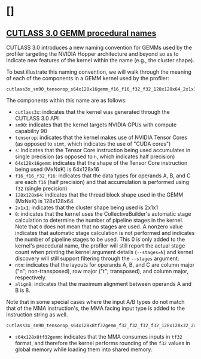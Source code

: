 # []

## [CUTLASS 3.0 GEMM procedural names](https://github.com/NVIDIA/cutlass/blob/master/media/docs/profiler.md#cutlass-30-gemm-procedural-names)

CUTLASS 3.0 introduces a new naming convention for GEMMs used by the profiler targeting the NVIDIA
Hopper architecture and beyond so as to indicate new features of the kernel within the name
(e.g., the cluster shape).

To best illustrate this naming convention, we will walk through the meaning of each of the components
in a GEMM kernel used by the profiler:
```
cutlass3x_sm90_tensorop_s64x128x16gemm_f16_f16_f32_f32_128x128x64_2x1x1_0_ntn_align8
```

The components within this name are as follows:

* `cutlass3x`: indicates that the kernel was generated through the CUTLASS 3.0 API
* `sm90`: indicates that the kernel targets NVIDIA GPUs with compute capability 90
* `tensorop`: indicates that the kernel makes use of NVIDIA Tensor Cores
(as opposed to `simt`, which indicates the use of "CUDA cores")
* `s`: indicates that the Tensor Core instruction being used accumulates in single precision
(as opposed to `h`, which indicates half precision)
* `64x128x16gemm`: indicates that the shape of the Tensor Core instruction being used (MxNxK) is 64x128x16
* `f16_f16_f32_f16`: indicates that the data types for operands A, B, and C are each `f16`
(half precision) and that accumulation is performed using `f32` (single precision)
* `128x128x64`: indicates that the thread block shape used in the GEMM (MxNxK) is 128x128x64
* `2x1x1`: indicates that the cluster shape being used is 2x1x1
* `0`: indicates that the kernel uses the CollectiveBuilder's automatic stage calculation to determine the
number of pipeline stages in the kernel. Note that `0` does not mean that no stages are used. A nonzero value indicates that automatic stage calculation is not performed and indicates the number of pipeline stages to be used.
This 0 is only added to the kernel's procedural name, the profiler will still report the actual stage count
when printing the kernel argument details (`--stages=N`) and kernel discovery will still support filtering through the `--stages` argument.
* `ntn`: indicates that the layouts for operands A, B, and C are column major ("n"; non-transposed),
row major ("t"; transposed), and column major, respectively.
* `align8`: indicates that the maximum alignment between operands A and B is 8.

Note that in some special cases where the input A/B types do not match that of the MMA
instruction's, the MMA facing input type is added to the instruction string as well.

```
cutlass3x_sm90_tensorop_s64x128x8tf32gemm_f32_f32_f32_f32_128x128x32_2x1x1_0_tnn_align4
```

* `s64x128x8tf32gemm`: indicates that the MMA consumes inputs in `tf32` format, and therefore
the kernel performs rounding of the `f32` values in global memory while loading them into shared memory.

